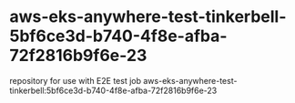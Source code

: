 # aws-eks-anywhere-test-tinkerbell-5bf6ce3d-b740-4f8e-afba-72f2816b9f6e-23
repository for use with E2E test job aws-eks-anywhere-test-tinkerbell:5bf6ce3d-b740-4f8e-afba-72f2816b9f6e-23
